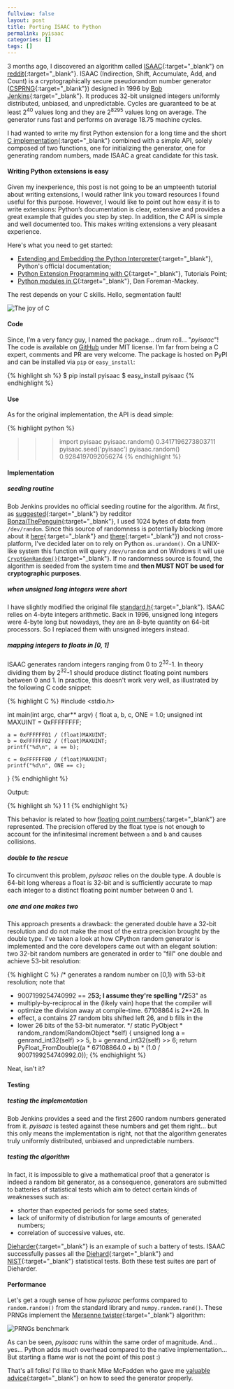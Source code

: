 ```yaml
---
fullview: false
layout: post
title: Porting ISAAC to Python
permalink: pyisaac
categories: []
tags: []
---
```


3 months ago, I discovered an algorithm called [ISAAC](http://burtleburtle.net/bob/rand/isaac.html){:target="_blank"} on [reddit](http://redd.it/1xl7yc){:target="_blank"}. ISAAC (Indirection, Shift, Accumulate, Add, and Count) is a cryptographically secure pseudorandom number generator ([CSPRNG](http://en.wikipedia.org/wiki/Cryptographically_secure_pseudorandom_number_generator){:target="_blank"}) designed in 1996 by [Bob Jenkins](http://burtleburtle.net/bob/){:target="_blank"}. It produces 32-bit unsigned integers uniformly distributed, unbiased, and unpredictable. Cycles are guaranteed to be at least 2<sup>40</sup> values long and they are 2<sup>8295</sup> values long on average. The generator runs fast and performs on average 18.75 machine cycles.

I had wanted to write my first Python extension for a long time and the short [C implementation](http://burtleburtle.net/bob/rand/isaacafa.html){:target="_blank"} combined with a simple API, solely composed of two functions, one for initializing the generator, one for generating random numbers, made ISAAC a great candidate for this task.


<!--more-->

#### Writing Python extensions is easy

Given my inexperience, this post is not going to be an umpteenth tutorial about writing extensions, I would rather link you toward resources I found useful for this purpose. However, I would like to point out how easy it is to write extensions: Python’s documentation is clear, extensive and provides a great example that guides you step by step. In addition, the C API is simple and well documented too. This makes writing extensions a very pleasant experience.

Here's what you need to get started:

*   [Extending and Embedding the Python Interpreter](https://docs.python.org/2/extending/extending.html){:target="_blank"}, Python's official documentation;
*   [Python Extension Programming with C](http://www.tutorialspoint.com/python/python_further_extensions.htm){:target="_blank"}, Tutorials Point;
*   [Python modules in C](http://dan.iel.fm/posts/python-c-extensions/){:target="_blank"}, Dan Foreman-Mackey.

The rest depends on your C skills. Hello, segmentation fault!

<img alt="The joy of C" src="/assets/media/pyisaac/segfault.jpg">

#### Code

Since, I’m a very fancy guy, I named the package... drum roll... "*pyisaac*"! The code is available on [GitHub](https://github.com/guilload/pyisaac) under MIT license. I’m far from being a C expert, comments and PR are very welcome. The package is hosted on PyPI and can be installed via `pip` or `easy_install`:

{% highlight sh %}
$ pip install pyisaac
$ easy_install pyisaac
{% endhighlight %}

#### Use

As for the original implementation, the API is dead simple:

{% highlight python %}
>>> import pyisaac
>>> pyisaac.random()
0.3417196273803711
>>> pyisaac.seed('pyisaac')
>>> pyisaac.random()
0.9284197092056274
{% endhighlight %}

#### Implementation

##### seeding routine

Bob Jenkins provides no official seeding routine for the algorithm. At first, as [suggested](http://www.reddit.com/r/programming/comments/1xl7yc/isaac_a_pseudorandom_number_generator_thats/cfccplq){:target="_blank"} by redditor [BonzaiThePenguin](http://www.reddit.com/user/BonzaiThePenguin){:target="_blank"}, I used 1024 bytes of data from `/dev/random`. Since this source of randomness is potentially blocking (more about it [here](http://en.wikipedia.org/?title=/dev/random){:target="_blank"} and [there](http://linux.die.net/man/4/random){:target="_blank"}) and not cross-platform, I've decided later on to rely on Python `os.urandom()`. On a UNIX-like system this function will query `/dev/urandom` and on Windows it will use [`CryptGenRandom()`](http://en.wikipedia.org/wiki/CryptGenRandom){:target="_blank"}. If no randomness source is found, the algorithm is seeded from the system time and **then MUST NOT be used for cryptographic purposes**.

##### when unsigned long integers were short

I have slightly modified the original file [standard.h](http://burtleburtle.net/bob/c/standard.h){:target="_blank"}. ISAAC relies on 4-byte integers arithmetic. Back in 1996, unsigned long integers were 4-byte long but nowadays, they are an 8-byte quantity on 64-bit processors. So I replaced them with unsigned integers instead.

##### mapping integers to floats in [0, 1]

ISAAC generates random integers ranging from 0 to 2<sup>32</sup>-1. In theory dividing them by 2<sup>32</sup>-1 should produce distinct floating point numbers between 0 and 1. In practice, this doesn't work very well, as illustrated by the following C code snippet:

{% highlight C %}
#include <stdio.h>

int main(int argc, char** argv) {
    float a, b, c, ONE = 1.0;
    unsigned int MAXUINT = 0xFFFFFFFF;

    a = 0xFFFFFF01 / (float)MAXUINT;
    b = 0xFFFFFF02 / (float)MAXUINT;
    printf("%d\n", a == b);

    c = 0xFFFFFF80 / (float)MAXUINT;
    printf("%d\n", ONE == c);
}
{% endhighlight %}

Output:

{% highlight sh %}
1
1
{% endhighlight %}

This behavior is related to how [floating point numbers](http://en.wikipedia.org/wiki/Floating_point){:target="_blank"} are represented. The precision offered by the float type is not enough to account for the infinitesimal increment between `a` and `b` and causes collisions.

##### double to the rescue

To circumvent this problem, *pyisaac* relies on the double type. A double is 64-bit long whereas a float is 32-bit and is sufficiently accurate to map each integer to a distinct floating point number between 0 and 1.

##### one and one makes two

This approach presents a drawback: the generated double have a 32-bit resolution and do not make the most of the extra precision brought by the double type. I've taken a look at how CPython random generator is implemented and the core developers came out with an elegant solution: two 32-bit random numbers are generated in order to "fill" one double and achieve 53-bit resolution:

{% highlight C %}
/* generates a random number on [0,1) with 53-bit resolution; note that
 * 9007199254740992 == 2**53; I assume they're spelling "/2**53" as
 * multiply-by-reciprocal in the (likely vain) hope that the compiler will
 * optimize the division away at compile-time.  67108864 is 2**26.  In
 * effect, a contains 27 random bits shifted left 26, and b fills in the
 * lower 26 bits of the 53-bit numerator.
 */
static PyObject *
random_random(RandomObject *self)
{
    unsigned long a = genrand_int32(self) >> 5, b = genrand_int32(self) >> 6;
    return PyFloat_FromDouble((a * 67108864.0 + b) * (1.0 / 9007199254740992.0));
{% endhighlight %}

Neat, isn't it?

#### Testing

##### testing the implementation

Bob Jenkins provides a seed and the first 2600 random numbers generated from it. *pyisaac* is tested against these numbers and get them right... but this only means the implementation is right, not that the algorithm generates truly uniformly distributed, unbiased and unpredictable numbers.

##### testing the algorithm

In fact, it is impossible to give a mathematical proof that a generator is indeed a random bit generator, as a consequence, generators are submitted to batteries of statistical tests which aim to detect certain kinds of weaknesses such as: 

* shorter than expected periods for some seed states;
* lack of uniformity of distribution for large amounts of generated numbers;
* correlation of successive values, etc.

[Dieharder](http://www.phy.duke.edu/~rgb/General/dieharder.php){:target="_blank"} is an example of such a battery of tests. ISAAC successfully passes all the [Diehard](http://stat.fsu.edu/pub/diehard/){:target="_blank"} and [NIST](http://csrc.nist.gov/groups/ST/toolkit/rng/index.html){:target="_blank"} statistical tests. Both these test suites are part of Dieharder.

#### Performance

Let's get a rough sense of how *pyisaac* performs compared to `random.random()` from the standard library and `numpy.random.rand()`. These PRNGs implement the [Mersenne twister](http://en.wikipedia.org/wiki/Mersenne_twister){:target="_blank"} algorithm:

<img alt="PRNGs benchmark" src="/assets/media/pyisaac/benchmark.png">

As can be seen, *pyisaac* runs within the same order of magnitude. And... yes... Python adds much overhead compared to the native implementation... But starting a flame war is not the point of this post :)

That's all folks! I'd like to thank Mike McFadden who gave me [valuable advice](https://github.com/guilload/pyisaac/issues/1){:target="_blank"} on how to seed the generator properly.
